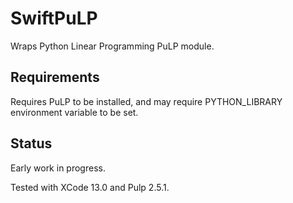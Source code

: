 # SwiftPuLP

Wraps Python Linear Programming PuLP module.

## Requirements

Requires PuLP to be installed, and may require PYTHON_LIBRARY environment variable to be set.

## Status

Early work in progress.

Tested with XCode 13.0 and Pulp 2.5.1.
